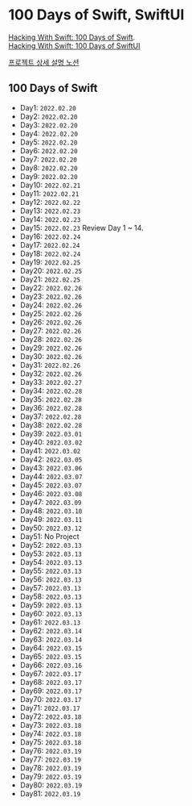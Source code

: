 # 100 Days of Swift, SwiftUI

[Hacking With Swift: 100 Days of Swift](https://www.hackingwithswift.com/100).   
[Hacking With Swift: 100 Days of SwiftUI](https://www.hackingwithswift.com/100/swiftui)

[프로젝트 상세 설명 노션](https://uniqueimaginate.notion.site/0dcdf114967b422f9be92eb0b012b07f)

## 100 Days of Swift
- Day1: 	`2022.02.20`
- Day2: 	`2022.02.20`
- Day3: 	`2022.02.20`
- Day4: 	`2022.02.20`
- Day5: 	`2022.02.20`
- Day6: 	`2022.02.20`
- Day7: 	`2022.02.20`
- Day8: 	`2022.02.20`
- Day9: 	`2022.02.20`
- Day10: 	`2022.02.21`
- Day11: 	`2022.02.21`
- Day12:	`2022.02.22`
- Day13: 	`2022.02.23`
- Day14: 	`2022.02.23`
- Day15:	`2022.02.23`  Review Day 1 ~ 14.
- Day16:	`2022.02.24`
- Day17:	`2022.02.24`
- Day18:	`2022.02.24`
- Day19:	`2022.02.25`
- Day20:	`2022.02.25`
- Day21:	`2022.02.25`
- Day22:	`2022.02.26`
- Day23:	`2022.02.26`
- Day24:	`2022.02.26`
- Day25:	`2022.02.26`
- Day26:	`2022.02.26`
- Day27:	`2022.02.26`
- Day28:	`2022.02.26`
- Day29:	`2022.02.26`
- Day30: 	`2022.02.26`
- Day31: 	`2022.02.26`
- Day32:	`2022.02.26`
- Day33: 	`2022.02.27`
- Day34: 	`2022.02.28`
- Day35: 	`2022.02.28`
- Day36: 	`2022.02.28`
- Day37: 	`2022.02.28`
- Day38: 	`2022.02.28`
- Day39:	`2022.03.01`
- Day40:	`2022.03.02`
- Day41:	`2022.03.02`
- Day42:	`2022.03.05`
- Day43:	`2022.03.06`
- Day44:	`2022.03.07`
- Day45: 	`2022.03.07`
- Day46: 	`2022.03.08`
- Day47:	`2022.03.09`
- Day48: 	`2022.03.10`
- Day49: 	`2022.03.11`
- Day50: 	`2022.03.12`
- Day51:	No Project
- Day52: 	`2022.03.13`
- Day53:	`2022.03.13`
- Day54: 	`2022.03.13`
- Day55:	`2022.03.13`
- Day56:	`2022.03.13`
- Day57:	`2022.03.13`
- Day58: 	`2022.03.13`
- Day59:	`2022.03.13`
- Day60:	`2022.03.13`
- Day61: 	`2022.03.13`
- Day62:	`2022.03.14`
- Day63:	`2022.03.14`
- Day64:	`2022.03.15`
- Day65:	`2022.03.15`
- Day66:	`2022.03.16`
- Day67:	`2022.03.17`
- Day68:	`2022.03.17`
- Day69: 	`2022.03.17`
- Day70:	`2022.03.17`
- Day71:	`2022.03.17`
- Day72:	`2022.03.18`
- Day73:	`2022.03.18`
- Day74: 	`2022.03.18`
- Day75: 	`2022.03.18`
- Day76:	`2022.03.19`
- Day77:	`2022.03.19`
- Day78:	`2022.03.19`
- Day79:	`2022.03.19`
- Day80:	`2022.03.19`
- Day81: 	`2022.03.19`


